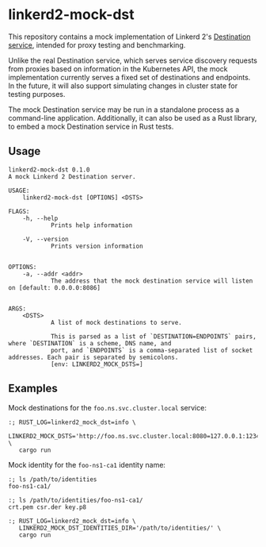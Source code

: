 # linkerd2-mock-dst

This repository contains a mock implementation of Linkerd 2's [Destination
service][dst-svc], intended for proxy testing and benchmarking. 

Unlike the real Destination service, which serves service discovery requests
from proxies based on information in the Kubernetes API, the mock implementation
currently serves a fixed set of destinations and endpoints. In the future, it
will also support simulating changes in cluster state for testing purposes.

The mock Destination service may be run in a standalone process as a
command-line application. Additionally, it can also be used as a Rust library,
to embed a mock Destination service in Rust tests.

[dst-svc]: https://linkerd.io/2/reference/architecture/#destination

## Usage

```
linkerd2-mock-dst 0.1.0
A mock Linkerd 2 Destination server.

USAGE:
    linkerd2-mock-dst [OPTIONS] <DSTS>

FLAGS:
    -h, --help       
            Prints help information

    -V, --version    
            Prints version information


OPTIONS:
    -a, --addr <addr>    
            The address that the mock destination service will listen on [default: 0.0.0.0:8086]


ARGS:
    <DSTS>    
            A list of mock destinations to serve.
            
            This is parsed as a list of `DESTINATION=ENDPOINTS` pairs, where `DESTINATION` is a scheme, DNS name, and
            port, and `ENDPOINTS` is a comma-separated list of socket addresses. Each pair is separated by semicolons.
            [env: LINKERD2_MOCK_DSTS=]
```

## Examples

Mock destinations for the `foo.ns.svc.cluster.local` service:

```console
:; RUST_LOG=linkerd2_mock_dst=info \
   LINKERD2_MOCK_DSTS='http://foo.ns.svc.cluster.local:8080=127.0.0.1:1234,127.0.0.1:1235;http://bar.ns.svc.cluster.local:8081=127.0.0.1:4321' \
   cargo run
```

Mock identity for the `foo-ns1-ca1` identity name:

```console
:; ls /path/to/identities
foo-ns1-ca1/

:; ls /path/to/identities/foo-ns1-ca1/
crt.pem csr.der key.p8

:; RUST_LOG=linkerd2_mock_dst=info \
   LINKERD2_MOCK_DST_IDENTITIES_DIR='/path/to/identities/' \
   cargo run
```
